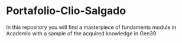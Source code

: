 # Portafolio-Clio-Salgado
In this repository you will find a masterpiece of fundaments module in Academlo with a sample of the acquired knowledge in Gen39.
